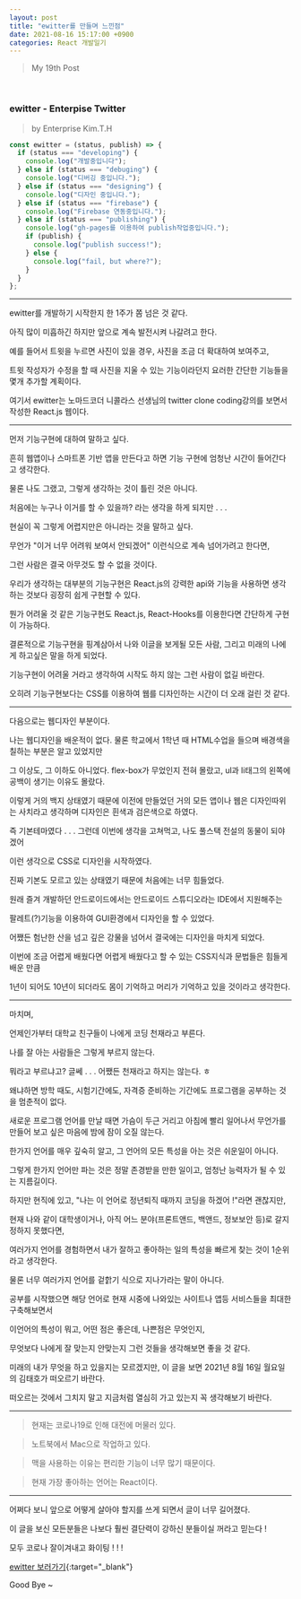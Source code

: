 ```yaml
---
layout: post
title: "ewitter를 만들며 느낀점"
date: 2021-08-16 15:17:00 +0900
categories: React 개발일기
---
```


> My 19th Post

<br>

### ewitter - Enterpise Twitter

> by Enterprise Kim.T.H

```javascript
const ewitter = (status, publish) => {
  if (status === "developing") {
    console.log("개발중입니다");
  } else if (status === "debuging") {
    console.log("디버깅 중입니다.");
  } else if (status === "designing") {
    console.log("디자인 중입니다.");
  } else if (status === "firebase") {
    console.log("Firebase 연동중입니다.");
  } else if (status === "publishing") {
    console.log("gh-pages를 이용하여 publish작업중입니다.");
    if (publish) {
      console.log("publish success!");
    } else {
      console.log("fail, but where?");
    }
  }
};
```

---

ewitter를 개발하기 시작한지 한 1주가 쫌 넘은 것 같다.

아직 많이 미흡하긴 하지만 앞으로 계속 발전시켜 나갈려고 한다.

예를 들어서 트윗을 누르면 사진이 있을 경우, 사진을 조금 더 확대하여 보여주고,

트윗 작성자가 수정을 할 때 사진을 지울 수 있는 기능이라던지 요러한 간단한 기능들을 몇개 추가할 계획이다.

여기서 ewitter는 노마드코더 니콜라스 선생님의 twitter clone coding강의를 보면서 작성한 React.js 웹이다.

---

먼저 기능구현에 대하여 말하고 싶다.

흔히 웹앱이나 스마트폰 기반 앱을 만든다고 하면 기능 구현에 엄청난 시간이 들어간다고 생각한다.

물론 나도 그랬고, 그렇게 생각하는 것이 틀린 것은 아니다.

처음에는 누구나 이거를 할 수 있을까? 라는 생각을 하게 되지만 . . .

현실이 꼭 그렇게 어렵지만은 아니라는 것을 말하고 싶다.

무언가 "이거 너무 어려워 보여서 안되겠어" 이런식으로 계속 넘어가려고 한다면,

그런 사람은 결국 아무것도 할 수 없을 것이다.

우리가 생각하는 대부분의 기능구현은 React.js의 강력한 api와 기능을 사용하면 생각하는 것보다 굉장히 쉽게 구현할 수 있다.

뭔가 어려울 것 같은 기능구현도 React.js, React-Hooks를 이용한다면 간단하게 구현이 가능하다.

결론적으로 기능구현을 핑계삼아서 나와 이글을 보게될 모든 사람, 그리고 미래의 나에게 하고싶은 말을 하게 되었다.

기능구현이 어려울 거라고 생각하여 시작도 하지 않는 그런 사람이 없길 바란다.

오히려 기능구현보다는 CSS를 이용하여 웹를 디자인하는 시간이 더 오래 걸린 것 같다.

---

다음으로는 웹디자인 부분이다.

나는 웹디자인을 배운적이 없다. 물론 학교에서 1학년 때 HTML수업을 들으며 배경색을 칠하는 부분은 알고 있었지만

그 이상도, 그 이하도 아니었다. flex-box가 무었인지 전혀 몰랐고, ul과 li태그의 왼쪽에 공백이 생기는 이유도 몰랐다.

이렇게 거의 백지 상태였기 때문에 이전에 만들었던 거의 모든 앱이나 웹은 디자인따위는 사치라고 생각하며 디자인은 흰색과 검은색으로 하였다.

즉 기본테마였다 . . . 그런데 이번에 생각을 고쳐먹고, 나도 풀스택 전설의 동물이 되야 겠어

이런 생각으로 CSS로 디자인을 시작하였다.

진짜 기본도 모르고 있는 상태였기 때문에 처음에는 너무 힘들었다.

원래 즐겨 개발하던 안드로이드에서는 안드로이드 스튜디오라는 IDE에서 지원해주는

팔레트(?)기능을 이용하여 GUI환경에서 디자인을 할 수 있었다.

어쨌든 험난한 산을 넘고 깊은 강물을 넘어서 결국에는 디자인을 마치게 되었다.

이번에 조금 어렵게 배웠다면 어렵게 배웠다고 할 수 있는 CSS지식과 문법들은 힘들게 배운 만큼

1년이 되어도 10년이 되더라도 몸이 기억하고 머리가 기억하고 있을 것이라고 생각한다.

---

마치며,

언제인가부터 대학교 친구들이 나에게 코딩 천재라고 부른다.

나를 잘 아는 사람들은 그렇게 부르지 않는다.

뭐라고 부르냐고? 글쎄 . . . 어쨌든 천재라고 하지는 않는다. ㅎ

왜냐하면 방학 때도, 시험기간에도, 자격증 준비하는 기간에도 프로그램을 공부하는 것을 멈춘적이 없다.

새로운 프로그램 언어를 만날 때면 가슴이 두근 거리고 아침에 빨리 일어나서 무언가를 만들어 보고 싶은 마음에 밤에 잠이 오질 않는다.

한가지 언어를 매우 깊숙히 알고, 그 언어의 모든 특성을 아는 것은 쉬운일이 아니다.

그렇게 한가지 언어만 파는 것은 정말 존경받을 만한 일이고, 엄청난 능력자가 될 수 있는 지름길이다.

하지만 현직에 있고, "나는 이 언어로 정년퇴직 때까지 코딩을 하겠어 !"라면 괜찮지만,

현재 나와 같이 대학생이거나, 아직 어느 분야(프론트앤드, 백앤드, 정보보안 등)로 갈지 정하지 못했다면,

여러가지 언어를 경험하면서 내가 잘하고 좋아하는 일의 특성을 빠르게 찾는 것이 1순위라고 생각한다.

물론 너무 여러가지 언어를 겉핡기 식으로 지나가라는 말이 아니다.

공부를 시작했으면 해당 언어로 현재 시중에 나와있는 사이트나 앱등 서비스들을 최대한 구축해보면서

이언어의 특성이 뭐고, 어떤 점은 좋은데, 나쁜점은 무엇인지,

무엇보다 나에게 잘 맞는지 안맞는지 그런 것들을 생각해보면 좋을 것 같다.

미래의 내가 무엇을 하고 있을지는 모르겠지만, 이 글을 보면 2021년 8월 16일 월요일의 김태호가 떠오르기 바란다.

떠오르는 것에서 그치지 말고 지금처럼 열심히 가고 있는지 꼭 생각해보기 바란다.

---

> 현재는 코로나19로 인해 대전에 머물러 있다.

> 노트북에서 Mac으로 작업하고 있다.

> 맥을 사용하는 이유는 편리한 기능이 너무 많기 때문이다.

> 현재 가장 좋아하는 언어는 React이다.

---

어쩌다 보니 앞으로 어떻게 살아야 할지를 쓰게 되면서 글이 너무 길어졌다.

이 글을 보신 모든분들은 나보다 훨씬 결단력이 강하신 분들이실 꺼라고 믿는다 !

모두 코로나 잘이겨내고 화이팅 ! ! !

[ewitter 보러가기](https://enterprise09.github.io/ewitter/){:target="\_blank"}

Good Bye ~

